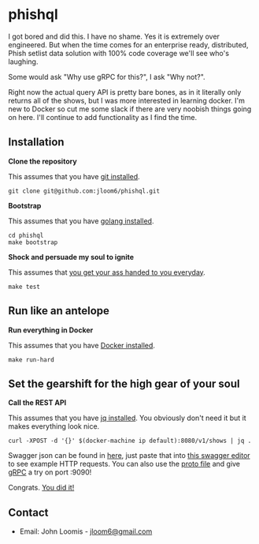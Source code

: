 # phishql

I got bored and did this. I have no shame. Yes it is extremely over engineered. But when the time comes for an enterprise ready, distributed, Phish setlist data solution with 100% code coverage we'll see who's laughing.

Some would ask "Why use gRPC for this?", I ask "Why not?".

Right now the actual query API is pretty bare bones, as in it literally only returns all of the shows, but I was more interested in learning docker. I'm new to Docker so cut me some slack if there are very noobish things going on here. I'll continue to add functionality as I find the time.

## Installation

**Clone the repository**

This assumes that you have [git installed](https://git-scm.com/book/en/v2/Getting-Started-Installing-Git).

```
git clone git@github.com:jloom6/phishql.git
```

**Bootstrap**

This assumes that you have [golang installed](https://golang.org/doc/install).

```
cd phishql
make bootstrap
```

**Shock and persuade my soul to ignite**

This assumes that [you get your ass handed to you everyday](https://www.youtube.com/watch?v=9PinOWOAtHk).

```
make test
```

## Run like an antelope

**Run everything in Docker**

This assumes that you have [Docker installed](https://docs.docker.com/install/).

```
make run-hard
```

## Set the gearshift for the high gear of your soul

**Call the REST API**

This assumes that you have [jq installed](https://stedolan.github.io/jq/download/). You obviously don't need it but it makes everything look nice.

```
curl -XPOST -d '{}' $(docker-machine ip default):8080/v1/shows | jq .
```

Swagger json can be found in [here](https://github.com/jloom6/phishql/blob/master/proto/jloom6/phishql/phishql.swagger.json), just paste that into [this swagger editor](https://editor.swagger.io/) to see example HTTP requests. You can also use the [proto file](https://github.com/jloom6/phishql/blob/master/proto/jloom6/phishql/phishql.proto) and give [gRPC](https://grpc.io/) a try on port :9090!

Congrats. [You did it!](https://www.youtube.com/watch?v=wxEAyJfIUI4)

## Contact
- Email: John Loomis - [jloom6@gmail.com](mailto:jloom6@gmail.com)